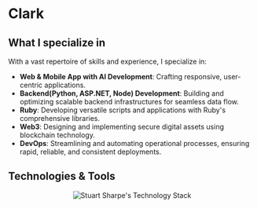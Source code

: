 # Clark
## What I specialize in
With a vast repertoire of skills and experience, I specialize in:
- **Web & Mobile App with AI Development**: Crafting responsive, user-centric applications.
- **Backend(Python, ASP.NET, Node) Development**: Building and optimizing scalable backend infrastructures for seamless data flow.
- **Ruby**: Developing versatile scripts and applications with Ruby's comprehensive libraries.
- **Web3**: Designing and implementing secure digital assets using blockchain technology.
- **DevOps**: Streamlining and automating operational processes, ensuring rapid, reliable, and consistent deployments.

## Technologies & Tools
<p align="center">
  <img src="https://skillicons.dev/icons?i=java,kotlin,swift,react,dart,flutter,python,django,php,laravel,nodejs,golang,ruby,figma&theme=light" alt="Stuart Sharpe's Technology Stack"/>
</p>



